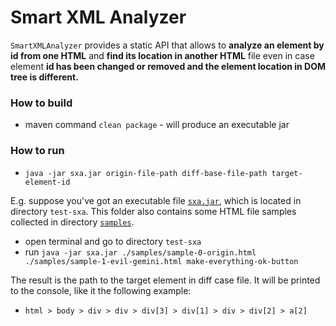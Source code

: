 # Smart XML Analyzer

`SmartXMLAnalyzer` provides a static API that allows to **analyze an element by id from one HTML** and **find its location in
another HTML** file even in case element **id has been changed or removed and the element location in DOM tree is different.**

 
### How to build
* maven command `clean package` - will produce an executable jar

### How to run
* `java -jar sxa.jar origin-file-path diff-base-file-path target-element-id`

E.g. suppose you've got an executable file [`sxa.jar`](https://drive.google.com/uc?export=download&id=10Sh5aAX_EA3C47UYerJiF9Er6DZH2LRP), which is located in directory `test-sxa`. This folder also contains some
HTML file samples collected in directory [`samples`](https://drive.google.com/uc?export=download&id=1n0qtsVpVHq5KDI2f-CgAfW-a2tVw74lj). 
* open terminal and go to directory `test-sxa`
* run `java -jar sxa.jar ./samples/sample-0-origin.html ./samples/sample-1-evil-gemini.html make-everything-ok-button`

The result is the path to the target element in diff case file. It will be printed to the console, like it the following 
example: 
* `html > body > div > div > div[3] > div[1] > div > div[2] > a[2]`

